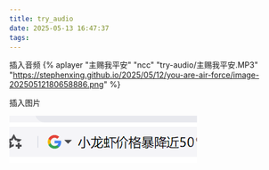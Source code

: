 ```yaml
---
title: try_audio
date: 2025-05-13 16:47:37
tags:
---
```



插入音频
{% aplayer  "主赐我平安"  "ncc"  "try-audio/主赐我平安.MP3"  "https://stephenxing.github.io/2025/05/12/you-are-air-force/image-20250512180658886.png" %}

插入图片

![image-20250513165519066](try-audio/image-20250513165519066.png)